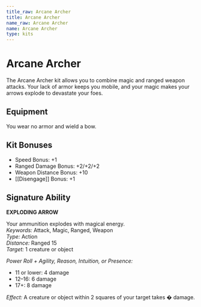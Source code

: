 ```yaml
---
title_raw: Arcane Archer
title: Arcane Archer
name_raw: Arcane Archer
name: Arcane Archer
type: kits
---
```


# Arcane Archer

The Arcane Archer kit allows you to combine magic and ranged weapon attacks. Your lack of armor keeps you mobile, and your magic makes your arrows explode to devastate your foes.

## Equipment

You wear no armor and wield a bow.

## Kit Bonuses

- Speed Bonus: +1
- Ranged Damage Bonus: +2/+2/+2
- Weapon Distance Bonus: +10
- [[Disengage]] Bonus: +1

## Signature Ability

**EXPLODING ARROW**

Your ammunition explodes with magical energy.\
*Keywords:* Attack, Magic, Ranged, Weapon\
*Type:* Action\
*Distance:* Ranged 15\
*Target:* 1 creature or object

*Power Roll + Agility, Reason, Intuition, or Presence:*

- 11 or lower: 4 damage
- 12–16: 6 damage
- 17+: 8 damage

*Effect:* A creature or object within 2 squares of your target takes � damage.
